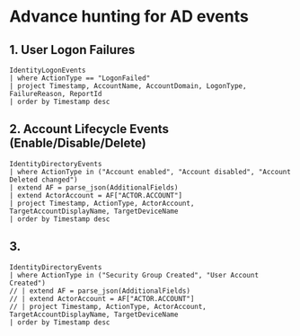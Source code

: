 # Advance hunting for AD events
## 1. User Logon Failures
```kql
IdentityLogonEvents
| where ActionType == "LogonFailed"
| project Timestamp, AccountName, AccountDomain, LogonType, FailureReason, ReportId
| order by Timestamp desc
```


## 2. Account Lifecycle Events (Enable/Disable/Delete)
```kql
IdentityDirectoryEvents
| where ActionType in ("Account enabled", "Account disabled", "Account Deleted changed")
| extend AF = parse_json(AdditionalFields)
| extend ActorAccount = AF["ACTOR.ACCOUNT"]
| project Timestamp, ActionType, ActorAccount, TargetAccountDisplayName, TargetDeviceName
| order by Timestamp desc
```

## 3.
```kql
IdentityDirectoryEvents
| where ActionType in ("Security Group Created", "User Account Created")
// | extend AF = parse_json(AdditionalFields)
// | extend ActorAccount = AF["ACTOR.ACCOUNT"]
// | project Timestamp, ActionType, ActorAccount, TargetAccountDisplayName, TargetDeviceName
| order by Timestamp desc
```
